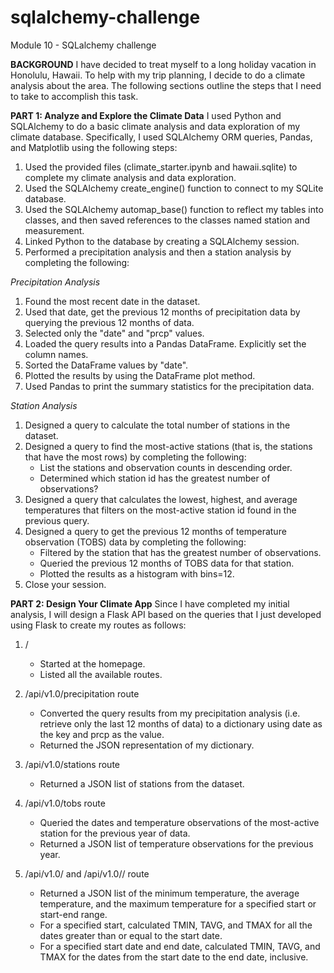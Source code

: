 # sqlalchemy-challenge
Module 10 - SQLalchemy challenge

**BACKGROUND**
I have decided to treat myself to a long holiday vacation in Honolulu, Hawaii. To help with my trip planning, I decide to do a climate analysis about the area. The following sections outline the steps that I need to take to accomplish this task.

**PART 1: Analyze and Explore the Climate Data**
I used Python and SQLAlchemy to do a basic climate analysis and data exploration of my climate database. Specifically, I used SQLAlchemy ORM queries, Pandas, and Matplotlib using the following steps:

1. Used the provided files (climate_starter.ipynb and hawaii.sqlite) to complete my climate analysis and data exploration.
2. Used the SQLAlchemy create_engine() function to connect to my SQLite database.
3. Used the SQLAlchemy automap_base() function to reflect my tables into classes, and then saved references to the classes named station and measurement.
4. Linked Python to the database by creating a SQLAlchemy session.
5. Performed a precipitation analysis and then a station analysis by completing the following:

_Precipitation Analysis_
1. Found the most recent date in the dataset.
2. Used that date, get the previous 12 months of precipitation data by querying the previous 12 months of data.
3. Selected only the "date" and "prcp" values.
4. Loaded the query results into a Pandas DataFrame. Explicitly set the column names.
5. Sorted the DataFrame values by "date".
6. Plotted the results by using the DataFrame plot method.
7. Used Pandas to print the summary statistics for the precipitation data.

_Station Analysis_
1. Designed a query to calculate the total number of stations in the dataset.
2. Designed a query to find the most-active stations (that is, the stations that have the most rows) by completing the following:
   - List the stations and observation counts in descending order.
   - Determined which station id has the greatest number of observations?
3. Designed a query that calculates the lowest, highest, and average temperatures that filters on the most-active station id found in the previous query.
4. Designed a query to get the previous 12 months of temperature observation (TOBS) data by completing the following:
   - Filtered by the station that has the greatest number of observations.
   - Queried the previous 12 months of TOBS data for that station.
   - Plotted the results as a histogram with bins=12.
5. Close your session.

**PART 2: Design Your Climate App**
Since I have completed my initial analysis, I will design a Flask API based on the queries that I just developed using Flask to create my routes as follows:

1. /
   - Started at the homepage.
   - Listed all the available routes.

2. /api/v1.0/precipitation route
   - Converted the query results from my precipitation analysis (i.e. retrieve only the last 12 months of data) to a dictionary using date as the key and prcp as the value.
   - Returned the JSON representation of my dictionary.

3. /api/v1.0/stations route
   - Returned a JSON list of stations from the dataset.

4. /api/v1.0/tobs route
   - Queried the dates and temperature observations of the most-active station for the previous year of data.
   - Returned a JSON list of temperature observations for the previous year.

5. /api/v1.0/<start> and /api/v1.0/<start>/<end> route
   - Returned a JSON list of the minimum temperature, the average temperature, and the maximum temperature for a specified start or start-end range.
   - For a specified start, calculated TMIN, TAVG, and TMAX for all the dates greater than or equal to the start date.
   - For a specified start date and end date, calculated TMIN, TAVG, and TMAX for the dates from the start date to the end date, inclusive.

